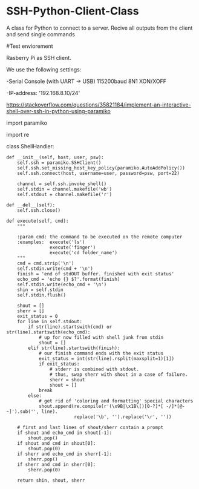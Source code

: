 # SSH-Python-Client-Class
A class for Python to connect to a server. Recive all outputs from the client and send single commands

#Test enviorement

Rasberry Pi as SSH client.

We use the following settings:

-Serial Console (with UART -> USB) 115200baud 8N1 XON/XOFF

-IP-address: '192.168.8.10/24'


https://stackoverflow.com/questions/35821184/implement-an-interactive-shell-over-ssh-in-python-using-paramiko


import paramiko

import re

class ShellHandler:

    def __init__(self, host, user, psw):
        self.ssh = paramiko.SSHClient()
        self.ssh.set_missing_host_key_policy(paramiko.AutoAddPolicy())
        self.ssh.connect(host, username=user, password=psw, port=22)

        channel = self.ssh.invoke_shell()
        self.stdin = channel.makefile('wb')
        self.stdout = channel.makefile('r')

    def __del__(self):
        self.ssh.close()

    def execute(self, cmd):
        """

        :param cmd: the command to be executed on the remote computer
        :examples:  execute('ls')
                    execute('finger')
                    execute('cd folder_name')
        """
        cmd = cmd.strip('\n')
        self.stdin.write(cmd + '\n')
        finish = 'end of stdOUT buffer. finished with exit status'
        echo_cmd = 'echo {} $?'.format(finish)
        self.stdin.write(echo_cmd + '\n')
        shin = self.stdin
        self.stdin.flush()

        shout = []
        sherr = []
        exit_status = 0
        for line in self.stdout:
            if str(line).startswith(cmd) or str(line).startswith(echo_cmd):
                # up for now filled with shell junk from stdin
                shout = []
            elif str(line).startswith(finish):
                # our finish command ends with the exit status
                exit_status = int(str(line).rsplit(maxsplit=1)[1])
                if exit_status:
                    # stderr is combined with stdout.
                    # thus, swap sherr with shout in a case of failure.
                    sherr = shout
                    shout = []
                break
            else:
                # get rid of 'coloring and formatting' special characters
                shout.append(re.compile(r'(\x9B|\x1B\[)[0-?]*[ -/]*[@-~]').sub('', line).
                             replace('\b', '').replace('\r', ''))

        # first and last lines of shout/sherr contain a prompt
        if shout and echo_cmd in shout[-1]:
            shout.pop()
        if shout and cmd in shout[0]:
            shout.pop(0)
        if sherr and echo_cmd in sherr[-1]:
            sherr.pop()
        if sherr and cmd in sherr[0]:
            sherr.pop(0)

        return shin, shout, sherr
        
        
